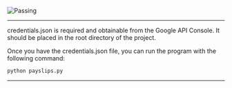 ![Passing](https://github.com/Luke-McMahon/mail-slips/actions/workflows/pylint.yml/badge.svg)

---

credentials.json is required and obtainable from the Google API Console.
It should be placed in the root directory of the project.

Once you have the credentials.json file, you can run the program with the following command:

```bash
python payslips.py
```

---
